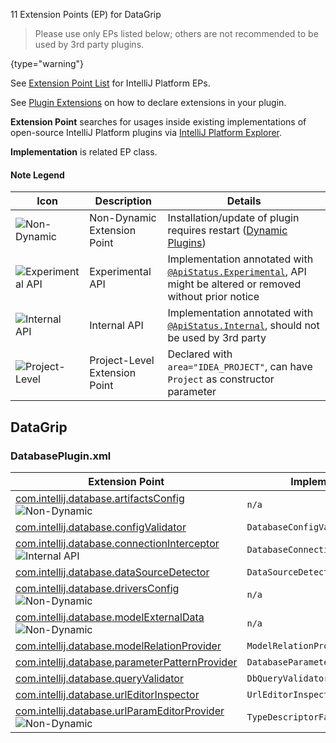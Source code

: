 [//]: # (title: DataGrip Extension Point List)

<!-- Copyright 2000-2021 JetBrains s.r.o. and other contributors. Use of this source code is governed by the Apache 2.0 license that can be found in the LICENSE file. -->

11 Extension Points (EP) for DataGrip

 > Please use only EPs listed below; others are not recommended to be used by 3rd party plugins.
 >
 {type="warning"}
         
See [Extension Point List](extension_point_list.md) for IntelliJ Platform EPs.

See [Plugin Extensions](plugin_extensions.md) on how to declare extensions in your plugin.
  
**Extension Point** searches for usages inside existing implementations of open-source IntelliJ Platform plugins via [IntelliJ Platform Explorer](https://jb.gg/ipe).

**Implementation** is related EP class. 

#### Note Legend

| Icon | Description | Details |
|---|---|---|
| ![Non-Dynamic](https://img.shields.io/badge/-Non--Dynamic-orange) | Non-Dynamic Extension Point | Installation/update of plugin requires restart ([Dynamic Plugins](dynamic_plugins.md)) |
| ![Experimental API](https://img.shields.io/badge/-Experimental_API-red) | Experimental API | Implementation annotated with [`@ApiStatus.Experimental`](https://github.com/JetBrains/java-annotations/blob/master/common/src/main/java/org/jetbrains/annotations/ApiStatus.java), API might be altered or removed without prior notice |
| ![Internal API](https://img.shields.io/badge/-Internal_API-red) | Internal API | Implementation annotated with [`@ApiStatus.Internal`](https://github.com/JetBrains/java-annotations/blob/master/common/src/main/java/org/jetbrains/annotations/ApiStatus.java), should not be used by 3rd party |
| ![Project-Level](https://img.shields.io/badge/-Project--Level-yellow) | Project-Level Extension Point | Declared with `area="IDEA_PROJECT"`, can have `Project` as constructor parameter |

## DataGrip

### DatabasePlugin.xml

| Extension Point | Implementation |
|-----------------|----------------|
| [com.intellij.database.artifactsConfig](https://jb.gg/ipe?extensions=com.intellij.database.artifactsConfig) ![Non-Dynamic](https://img.shields.io/badge/-Non--Dynamic-orange) | `n/a` | 
| [com.intellij.database.configValidator](https://jb.gg/ipe?extensions=com.intellij.database.configValidator) | `DatabaseConfigValidator` | 
| [com.intellij.database.connectionInterceptor](https://jb.gg/ipe?extensions=com.intellij.database.connectionInterceptor) ![Internal API](https://img.shields.io/badge/-Internal_API-red) | `DatabaseConnectionInterceptor` | 
| [com.intellij.database.dataSourceDetector](https://jb.gg/ipe?extensions=com.intellij.database.dataSourceDetector) | `DataSourceDetector` | 
| [com.intellij.database.driversConfig](https://jb.gg/ipe?extensions=com.intellij.database.driversConfig) ![Non-Dynamic](https://img.shields.io/badge/-Non--Dynamic-orange) | `n/a` | 
| [com.intellij.database.modelExternalData](https://jb.gg/ipe?extensions=com.intellij.database.modelExternalData) ![Non-Dynamic](https://img.shields.io/badge/-Non--Dynamic-orange) | `n/a` | 
| [com.intellij.database.modelRelationProvider](https://jb.gg/ipe?extensions=com.intellij.database.modelRelationProvider) | `ModelRelationProvider` | 
| [com.intellij.database.parameterPatternProvider](https://jb.gg/ipe?extensions=com.intellij.database.parameterPatternProvider) | `DatabaseParameterPatternProvider` | 
| [com.intellij.database.queryValidator](https://jb.gg/ipe?extensions=com.intellij.database.queryValidator) | `DbQueryValidator` | 
| [com.intellij.database.urlEditorInspector](https://jb.gg/ipe?extensions=com.intellij.database.urlEditorInspector) | `UrlEditorInspector` | 
| [com.intellij.database.urlParamEditorProvider](https://jb.gg/ipe?extensions=com.intellij.database.urlParamEditorProvider) ![Non-Dynamic](https://img.shields.io/badge/-Non--Dynamic-orange) | `TypeDescriptorFactory` | 
